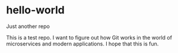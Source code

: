 # hello-world
Just another repo

This is a test repo. I want to figure out how Git works in the world of microservices and modern applications.
I hope that this is fun.
